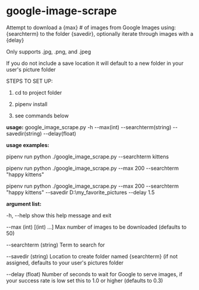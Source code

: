 # google-image-scrape
Attempt to download a {max} # of images from Google Images using: {searchterm} to the folder {savedir}, optionally iterate through images with a {delay}

Only supports .jpg, .png, and .jpeg

If you do not include a save location it will default to a new folder in your user's picture folder

STEPS TO SET UP:

1) cd to project folder

2) pipenv install

3) see commands below

**usage:** google_image_scrape.py -h --max(int) --searchterm(string) --savedir(string) --delay(float)

**usage examples:**

   pipenv run python ./google_image_scrape.py --searchterm kittens

   pipenv run python ./google_image_scrape.py --max 200 --searchterm "happy kittens"

   pipenv run python ./google_image_scrape.py --max 200 --searchterm "happy kittens" --savedir D:\my_favorite_pictures --delay 1.5

                             
**argument list:**

  -h, --help            show this help message and exit

  --max (int) [(int) ...]
                        Max number of images to be downloaded (defaults to 50)

  --searchterm (string)
                        Term to search for

  --savedir (string)    Location to create folder named {searchterm} (if not
                        assigned, defaults to your user's pictures folder

  --delay (float)       Number of seconds to wait for Google to serve images,
                        if your success rate is low set this to 1.0 or higher
                        (defaults to 0.3)
